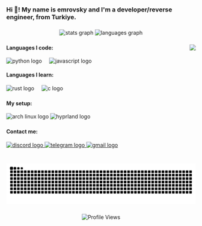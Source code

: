 <h3 align="left">Hi 👋! My name is emrovsky and I'm a developer/reverse engineer, from Turkiye.</h3>

###

<div align="center">
  <img src="https://github-readme-stats-sigma-five.vercel.app/api?username=notemrovsky&hide_title=false&hide_rank=false&show_icons=true&include_all_commits=true&count_private=true&disable_animations=false&theme=dracula&locale=en&hide_border=false" height="150" alt="stats graph"  />
  <img src="https://github-readme-stats-sigma-five.vercel.app/api/top-langs?username=notemrovsky&locale=en&hide_title=false&layout=compact&card_width=320&langs_count=5&theme=dracula&hide_border=false" height="150" alt="languages graph"  />
</div>

###

<img align="right" height="150" src="https://media1.tenor.com/m/qLbtMtPHOXMAAAAd/bocchi-bocchi-the-rock.gif"  />

###

<div align="left">
  <h4>Languages I code:</h4>
  <img src="https://cdn.jsdelivr.net/gh/devicons/devicon/icons/python/python-original.svg" height="30" alt="python logo"  />
  <img width="12" />
  <img src="https://cdn.jsdelivr.net/gh/devicons/devicon/icons/javascript/javascript-original.svg" height="30" alt="javascript logo"  />
</div>

<div align="left">
  <h4>Languages I learn:</h4>
  <img src="https://cdn.jsdelivr.net/gh/devicons/devicon/icons/rust/rust-original.svg" height="30" alt="rust logo"  />
  <img width="12" />
  <img src="https://cdn.jsdelivr.net/gh/devicons/devicon/icons/c/c-original.svg" height="30" alt="c logo"  />
</div>

###

<div align="left">
  <h4>My setup:</h4>
  <img src="https://img.shields.io/static/v1?message=Arch%20Linux&logo=archlinux&label=&color=1793D1&logoColor=white&labelColor=&style=for-the-badge" height="35" alt="arch linux logo"  />
  <img src="https://img.shields.io/static/v1?message=Hyprland&logo=hyprland&label=&color=58E1FF&logoColor=black&labelColor=&style=for-the-badge" height="35" alt="hyprland logo"  />
</div>

###

<div align="left">
  <h4>Contact me:</h4>
  <a href="https://discordapp.com/users/510174958270545920" target="_blank">
    <img src="https://img.shields.io/static/v1?message=Discord&logo=discord&label=&color=7289DA&logoColor=white&labelColor=&style=for-the-badge" height="35" alt="discord logo"  />
  </a>
  <a href="https://t.me/Emrovsky" target="_blank">
    <img src="https://img.shields.io/static/v1?message=Telegram&logo=telegram&label=&color=2CA5E0&logoColor=white&labelColor=&style=for-the-badge" height="35" alt="telegram logo"  />
  </a>
  <a href="mailto:eemrovsky@proton.me" target="_blank">
    <img src="https://img.shields.io/static/v1?message=proton&logo=gmail&label=&color=764BFF&logoColor=white&labelColor=&style=for-the-badge" height="35" alt="gmail logo"  />
  </a>
</div>

###

<br clear="both">

<img src="https://raw.githubusercontent.com/notemrovsky/notemrovsky/output/snake.svg" alt="Snake animation" />

###

<div align="center">
  <img src="https://komarev.com/ghpvc/?username=notemrovsky&style=for-the-badge&color=brightgreen" alt="Profile Views" />
</div>
